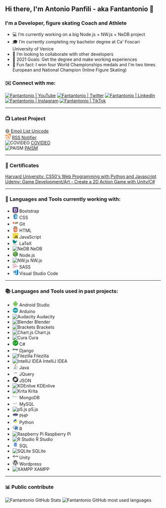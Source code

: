 ## Hi there, I'm Antonio Panfili - aka Fantantonio 👋

### I'm a Developer, figure skating Coach and Athlete

* 💻 I’m currently working on a big Node.js + NW.js + NeDB project
* 🎓 I’m currently completing my bachelor degree at Ca' Foscari University of Venice
* 🤝 I’m looking to collaborate with other developers
* 📆 2021 Goals: Get the degree and make working experiences
* 🏅 Fun fact: I won four World Championships medals and I'm two times European and National Champion (Inline Figure Skating)

### ✉️ Connect with me:

[<img alt="Fantantonio | YouTube" width="22px" src="https://cdn.jsdelivr.net/npm/simple-icons@v3/icons/youtube.svg">](https://www.youtube.com/channel/UC1nY3r2ua2XbtWBBJk3Ki-w)
[<img alt="Fantantonio | Twitter" width="22px" src="https://cdn.jsdelivr.net/npm/simple-icons@v3/icons/twitter.svg">](https://twitter.com/AntonioPanfili)
[<img alt="Fantantonio | LinkedIn" width="22px" src="https://cdn.jsdelivr.net/npm/simple-icons@v3/icons/linkedin.svg">](https://www.linkedin.com/in/antonio-panfili/)
[<img alt="Fantantonio | Instagram" width="22px" src="https://cdn.jsdelivr.net/npm/simple-icons@v3/icons/instagram.svg">](https://www.instagram.com/antonio_panfili/)
[<img alt="Fantantonio | TikTok" width="22px" src="https://cdn.jsdelivr.net/npm/simple-icons@v3/icons/tiktok.svg">](https://www.tiktok.com/@apfantantonio)
<br>

---

### 📺 Latest Project

😄 [Emoji List Unicode](https://github.com/Fantantonio/Emoji-List-Unicode) <br>
<img alt="RSS Notifier" width="18px" src="https://github.com/Fantantonio/rss_notifier/blob/master/asset/img/logo.png?raw=true"> [RSS Notifier](https://github.com/Fantantonio/rss_notifier) <br>
<img alt="COVIDEO" width="18px" src="https://www.covideo.it/img/favicon/android-icon-48x48.png"> [COVIDEO](https://www.covideo.it)<br>
<img alt="PAISM" width="18px" src="http://www.artisticoinlinesanmarco.it/img/favicons/favicon.ico"> [PAISM](http://www.artisticoinlinesanmarco.it)

---

### 📜 Certificates

[Harvard University: CS50's Web Programming with Python and Javascript](https://certificates.cs50.io/e1d8f6f8-5449-49e3-ab33-691d58eeed01.pdf?size=letter)<br>
[Udemy: Game Development/Art - Create a 2D Action Game with Unity/C#](ude.my/UC-0L8HOEXK)

---

### 📕 Languages and Tools currently working with:

* <img alt="Bootstrap" width="18px" src="https://raw.githubusercontent.com/github/explore/80688e429a7d4ef2fca1e82350fe8e3517d3494d/topics/bootstrap/bootstrap.png"> Bootstrap
* <img alt="CSS3" width="18px" src="https://raw.githubusercontent.com/github/explore/80688e429a7d4ef2fca1e82350fe8e3517d3494d/topics/css/css.png"> CSS
* <img alt="Git" width="18px" src="https://raw.githubusercontent.com/github/explore/80688e429a7d4ef2fca1e82350fe8e3517d3494d/topics/git/git.png"> Git
* <img alt="HTML5" width="18px" src="https://raw.githubusercontent.com/github/explore/80688e429a7d4ef2fca1e82350fe8e3517d3494d/topics/html/html.png"> HTML
* <img alt="JavaScript" width="18px" src="https://raw.githubusercontent.com/github/explore/80688e429a7d4ef2fca1e82350fe8e3517d3494d/topics/javascript/javascript.png"> JavaScript
* <img alt="LaTeX" width="18px" src="https://raw.githubusercontent.com/github/explore/80688e429a7d4ef2fca1e82350fe8e3517d3494d/topics/latex/latex.png"> LaTeX
* <img alt="NeDB" width="18px" src="https://dbdb.io/media/logos/nedb.png"> NeDB
* <img alt="Node.js" width="18px" src="https://raw.githubusercontent.com/github/explore/80688e429a7d4ef2fca1e82350fe8e3517d3494d/topics/nodejs/nodejs.png"> Node.js
* <img alt="NW.js" width="18px" src="https://avatars2.githubusercontent.com/u/10180421?s=200&amp;v=4"> NW.js
* <img alt="Sass" width="18px" src="https://raw.githubusercontent.com/github/explore/80688e429a7d4ef2fca1e82350fe8e3517d3494d/topics/sass/sass.png"> SASS
* <img alt="Visual Studio Code" width="18px" src="https://raw.githubusercontent.com/github/explore/80688e429a7d4ef2fca1e82350fe8e3517d3494d/topics/visual-studio-code/visual-studio-code.png"> Visual Studio Code

---

### 📚 Languages and Tools used in past projects:

* <img alt="Android Studio" width="18px" src="https://raw.githubusercontent.com/github/explore/80688e429a7d4ef2fca1e82350fe8e3517d3494d/topics/android/android.png"> Android Studio
* <img alt="Arduino" width="18px" src="https://raw.githubusercontent.com/github/explore/80688e429a7d4ef2fca1e82350fe8e3517d3494d/topics/arduino/arduino.png"> Arduino
* <img alt="Audacity" width="18px" src="https://avatars3.githubusercontent.com/u/11648186?s=200&amp;v=4"> Audacity
* <img alt="Blender" width="18px" src="https://avatars2.githubusercontent.com/u/52924476?s=200&amp;v=4"> Blender
* <img alt="Brackets" width="18px" src="https://upload.wikimedia.org/wikipedia/commons/4/4c/Brackets_Icon.svg"> Brackets
* <img alt="Chart.js" width="18px" src="https://avatars1.githubusercontent.com/u/10342521?s=200&amp;v=4"> Chart.js
* <img alt="Cura" width="18px" src="https://avatars2.githubusercontent.com/u/499557?s=200&amp;v=4"> Cura
* <img alt="C#" width="18px" src="https://raw.githubusercontent.com/github/explore/80688e429a7d4ef2fca1e82350fe8e3517d3494d/topics/csharp/csharp.png"> C#
* <img alt="Django" width="18px" src="https://raw.githubusercontent.com/github/explore/80688e429a7d4ef2fca1e82350fe8e3517d3494d/topics/django/django.png"> Django
* <img alt="Filezilla" width="18px" src="https://upload.wikimedia.org/wikipedia/commons/0/01/FileZilla_logo.svg"> Filezilla
* <img alt="IntelliJ IDEA" width="18px" src="https://upload.wikimedia.org/wikipedia/commons/d/d5/IntelliJ_IDEA_Logo.svg"> IntelliJ IDEA
* <img alt="Java" width="18px" src="https://raw.githubusercontent.com/github/explore/80688e429a7d4ef2fca1e82350fe8e3517d3494d/topics/java/java.png"> Java
* <img alt="JQuery" width="18px" src="https://raw.githubusercontent.com/github/explore/80688e429a7d4ef2fca1e82350fe8e3517d3494d/topics/jquery/jquery.png"> JQuery
* <img alt="JSON" width="18px" src="https://raw.githubusercontent.com/github/explore/80688e429a7d4ef2fca1e82350fe8e3517d3494d/topics/json/json.png"> JSON
* <img alt="KDEnlive" width="18px" src="https://upload.wikimedia.org/wikipedia/commons/1/18/Kdenlive_new_logo.png"> KDEnlive
* <img alt="Krita" width="18px" src="https://upload.wikimedia.org/wikipedia/commons/7/73/Calligrakrita-base.svg"> Krita
* <img alt="MongoDB" width="18px" src="https://raw.githubusercontent.com/github/explore/80688e429a7d4ef2fca1e82350fe8e3517d3494d/topics/mongodb/mongodb.png"> MongoDB
* <img alt="MySQL" width="18px" src="https://raw.githubusercontent.com/github/explore/80688e429a7d4ef2fca1e82350fe8e3517d3494d/topics/mysql/mysql.png"> MySQL
* <img alt="p5.js" width="18px" src="https://p5js.org/assets/img/p5js.svg"> p5.js
* <img alt="PHP" width="18px" src="https://raw.githubusercontent.com/github/explore/ccc16358ac4530c6a69b1b80c7223cd2744dea83/topics/php/php.png"> PHP
* <img alt="Python" width="18px" src="https://raw.githubusercontent.com/github/explore/80688e429a7d4ef2fca1e82350fe8e3517d3494d/topics/python/python.png"> Python
* <img alt="R" width="18px" src="https://raw.githubusercontent.com/github/explore/80688e429a7d4ef2fca1e82350fe8e3517d3494d/topics/r/r.png"> R
* <img alt="Raspberry Pi" width="18px" src="https://upload.wikimedia.org/wikipedia/en/c/cb/Raspberry_Pi_Logo.svg"> Raspberry Pi
* <img alt="R Studio" width="18px" src="https://upload.wikimedia.org/wikipedia/commons/d/d0/RStudio_logo_flat.svg"> R Studio
* <img alt="SQL" width="18px" src="https://raw.githubusercontent.com/github/explore/80688e429a7d4ef2fca1e82350fe8e3517d3494d/topics/sql/sql.png"> SQL
* <img alt="SQLite" width="18px" src="https://upload.wikimedia.org/wikipedia/commons/9/97/Sqlite-square-icon.svg"> SQLite
* <img alt="Unity" width="18px" src="https://raw.githubusercontent.com/github/explore/80688e429a7d4ef2fca1e82350fe8e3517d3494d/topics/unity/unity.png"> Unity
* <img alt="Wordpress" width="18px" src="https://raw.githubusercontent.com/github/explore/80688e429a7d4ef2fca1e82350fe8e3517d3494d/topics/wordpress/wordpress.png"> Wordpress
* <img alt="XAMPP" width="18px" src="https://upload.wikimedia.org/wikipedia/en/7/78/XAMPP_logo.svg"> XAMPP

---

###  📊 Public contribute

<img align="center" alt="Fantantonio GitHub Stats" src="https://github-readme-stats.vercel.app/api?username=Fantantonio&show_icons=true&hide_border=true" >
<img align="center" alt="Fantantonio GitHub most used languages" src="https://github-readme-stats.vercel.app/api/top-langs/?username=Fantantonio&layout=compact&hide=html" />
<br>
<br>
